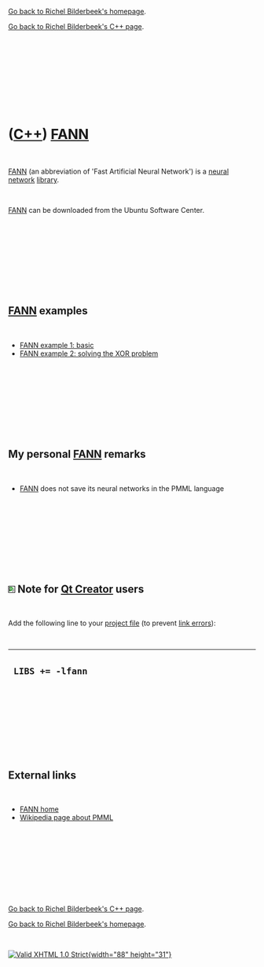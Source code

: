 [Go back to Richel Bilderbeek's homepage](index.htm).

[Go back to Richel Bilderbeek's C++ page](Cpp.htm).

 

 

 

 

 

([C++](Cpp.htm)) [FANN](CppFann.htm)
====================================

 

[FANN](CppFann.htm) (an abbreviation of 'Fast Artificial Neural
Network') is a [neural network](CppNeuralNetwork.htm)
[library](CppLibrary.htm).

 

[FANN](CppFann.htm) can be downloaded from the Ubuntu Software Center.

 

 

 

 

 

[FANN](CppFann.htm) examples
----------------------------

 

-   [FANN example 1: basic](CppFannExample1.htm)
-   [FANN example 2: solving the XOR problem](CppFannExample2.htm)

 

 

 

 

 

My personal [FANN](CppFann.htm) remarks
---------------------------------------

 

-   [FANN](CppFann.htm) does not save its neural networks in the PMML
    language

 

 

 

 

 

![Qt Creator](PicQtCreator.png) Note for [Qt Creator](CppQtCreator.htm) users
-----------------------------------------------------------------------------

 

Add the following line to your [project file](CppQtProjectFile.htm) (to
prevent [link errors](CppLinkError.htm)):

 

  -------------------
  ` LIBS += -lfann`
  -------------------

 

 

 

 

 

External links
--------------

 

-   [FANN home](http://leenissen.dk/fann/index.php)
-   [Wikipedia page about
    PMML](http://en.wikipedia.org/wiki/Predictive_Model_Markup_Language)

 

 

 

 

 

[Go back to Richel Bilderbeek's C++ page](Cpp.htm).

[Go back to Richel Bilderbeek's homepage](index.htm).

 

[![Valid XHTML 1.0 Strict](valid-xhtml10.png){width="88"
height="31"}](http://validator.w3.org/check?uri=referer)
